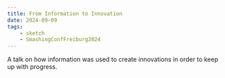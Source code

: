 ```yaml
---
title: From Information to Innovation
date: 2024-09-09
tags:
    - sketch
    - SmashingConfFreiburg2024
---
```


A talk on how information was used to create innovations in order to keep up with progress.
